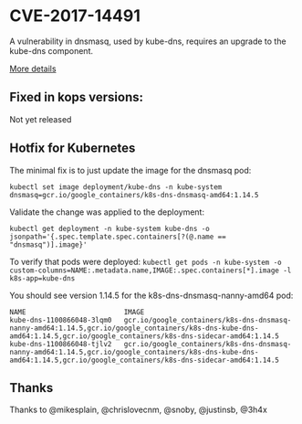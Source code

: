 # CVE-2017-14491

A vulnerability in dnsmasq, used by kube-dns, requires an upgrade to the kube-dns component.

[More details](https://security.googleblog.com/2017/10/behind-masq-yet-more-dns-and-dhcp.html)

## Fixed in kops versions:

Not yet released

## Hotfix for Kubernetes

The minimal fix is to just update the image for the dnsmasq pod:

`kubectl set image deployment/kube-dns -n kube-system dnsmasq=gcr.io/google_containers/k8s-dns-dnsmasq-amd64:1.14.5`

Validate the change was applied to the deployment:
```
kubectl get deployment -n kube-system kube-dns -o jsonpath='{.spec.template.spec.containers[?(@.name == "dnsmasq")].image}'
```

To verify that pods were deployed:
`kubectl get pods -n kube-system -o custom-columns=NAME:.metadata.name,IMAGE:.spec.containers[*].image -l k8s-app=kube-dns`

You should see version 1.14.5 for the k8s-dns-dnsmasq-nanny-amd64 pod:

```
NAME                        IMAGE
kube-dns-1100866048-3lqm0   gcr.io/google_containers/k8s-dns-dnsmasq-nanny-amd64:1.14.5,gcr.io/google_containers/k8s-dns-kube-dns-amd64:1.14.5,gcr.io/google_containers/k8s-dns-sidecar-amd64:1.14.5
kube-dns-1100866048-tjlv2   gcr.io/google_containers/k8s-dns-dnsmasq-nanny-amd64:1.14.5,gcr.io/google_containers/k8s-dns-kube-dns-amd64:1.14.5,gcr.io/google_containers/k8s-dns-sidecar-amd64:1.14.5
```

## Thanks

Thanks to @mikesplain, @chrislovecnm, @snoby, @justinsb, @3h4x
